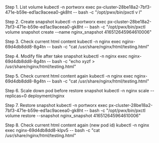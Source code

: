 Step 1. List volume
kubectl -n portworx exec px-cluster-28be18a2-7bf3-471e-b59e-ed1ac9aceea0-gk8ht -- bash -c "/opt/pwx/bin/pxctl v l"
 
Step 2. Create snapshot
kubectl -n portworx exec px-cluster-28be18a2-7bf3-471e-b59e-ed1ac9aceea0-gk8ht -- bash -c "/opt/pwx/bin/pxctl volume snapshot create --name nginx_snapshot 416512645964610006"
 
Step 3. Check current html content
kubectl -n nginx exec nginx-69d4db8dd8-8g4tn -- bash -c "cat /usr/share/nginx/html/testing.html"
 
Step 4. Modify file after take snapshot
kubectl -n nginx exec nginx-69d4db8dd8-8g4tn -- bash -c "echo xyzf > /usr/share/nginx/html/testing.html"
 
Step 5. Check current html content again
kubectl -n nginx exec nginx-69d4db8dd8-8g4tn -- bash -c "cat /usr/share/nginx/html/testing.html"
 
Step 6. Scale down pod before restore snapshot
kubectl -n nginx scale --replicas=0 deployment/nginx
 
Step 7. Restore snapshot
kubectl -n portworx exec px-cluster-28be18a2-7bf3-471e-b59e-ed1ac9aceea0-gk8ht -- bash -c "/opt/pwx/bin/pxctl volume restore --snapshot nginx_snapshot 416512645964610006"
 
Step 8. Check current html content again (new pod id)
kubectl -n nginx exec nginx-69d4db8dd8-klpv5 -- bash -c "cat /usr/share/nginx/html/testing.html"
 

